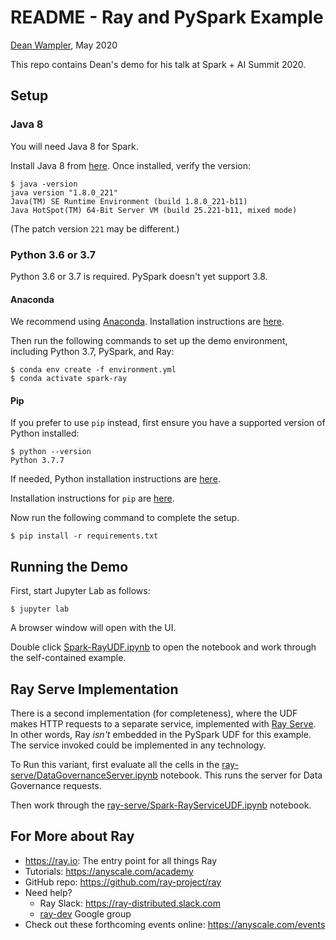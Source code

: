 # README - Ray and PySpark Example

[Dean Wampler](mailto:dean@anyscale.com), May 2020

This repo contains Dean's demo for his talk at Spark + AI Summit 2020.

## Setup

### Java 8

You will need Java 8 for Spark.

Install Java 8 from [here](https://www.java.com/en/download/). Once installed, verify the version:

```shell
$ java -version
java version "1.8.0_221"
Java(TM) SE Runtime Environment (build 1.8.0_221-b11)
Java HotSpot(TM) 64-Bit Server VM (build 25.221-b11, mixed mode)
```

(The patch version `221` may be different.)

### Python 3.6 or 3.7

Python 3.6 or 3.7 is required. PySpark doesn't yet support 3.8.

#### Anaconda

We recommend using [Anaconda](https://www.anaconda.com/). Installation instructions are [here](https://www.anaconda.com/distribution/).

Then run the following commands to set up the demo environment, including Python 3.7, PySpark, and Ray:

```shell
$ conda env create -f environment.yml
$ conda activate spark-ray
```

#### Pip

If you prefer to use `pip` instead, first ensure you have a supported version of Python installed:

```shell
$ python --version
Python 3.7.7
```

If needed, Python installation instructions are [here](https://www.python.org/downloads/).

Installation instructions for `pip` are [here](https://pip.pypa.io/en/stable/installing/).

Now run the following command to complete the setup.

```shell
$ pip install -r requirements.txt
```

## Running the Demo

First, start Jupyter Lab as follows:

```shell
$ jupyter lab
```

A browser window will open with the UI.

Double click [Spark-RayUDF.ipynb](Spark-RayUDF.ipynb) to open the notebook and work through the self-contained example.

## Ray Serve Implementation

There is a second implementation (for completeness), where the UDF makes HTTP requests to a separate service, implemented with [Ray Serve](https://docs.ray.io/en/master/rayserve/overview.html). In other words, Ray _isn't_ embedded in the PySpark UDF for this example. The service invoked could be implemented in any technology.

To Run this variant, first evaluate all the cells in the [ray-serve/DataGovernanceServer.ipynb](ray-serve/DataGovernanceServer.ipynb) notebook. This runs the server for Data Governance requests.

Then work through the [ray-serve/Spark-RayServiceUDF.ipynb](ray-serve/Spark-RayServiceUDF.ipynb) notebook.

## For More about Ray

* https://ray.io: The entry point for all things Ray
* Tutorials: https://anyscale.com/academy
* GitHub repo: https://github.com/ray-project/ray
* Need help?
    * Ray Slack: https://ray-distributed.slack.com
    * [ray-dev](https://groups.google.com/forum/?nomobile=true#!forum/ray-dev) Google group
* Check out these forthcoming events online: https://anyscale.com/events
